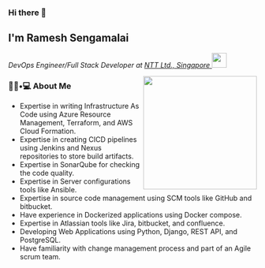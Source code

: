 ### Hi there 👋<h2> I'm Ramesh Sengamalai</h2>
<p><em>DevOps Engineer/Full Stack Developer at <a href="https://www.global.ntt/">NTT Ltd., Singapore
</a><img src="https://media.giphy.com/media/WUlplcMpOCEmTGBtBW/giphy.gif" width="30"> 
</em></p>

<img align='right' src="https://media.giphy.com/media/v1.Y2lkPTc5MGI3NjExMDIzYWQxMmMzMWY1N2VlYTgzMjBhYzA1MjFjZjNiZGUxMmQ3ZmMwNSZjdD1n/SWoSkN6DxTszqIKEqv/giphy.gif" width="230">

<h3> 👨🏻•💻 About Me </h3>

- Expertise in writing Infrastructure As Code using Azure Resource Management, Terraform, and AWS Cloud
Formation.
- Expertise in creating CICD pipelines using Jenkins and Nexus repositories to store build artifacts. 
- Expertise in SonarQube for checking the code quality. 
- Expertise in Server configurations tools like Ansible.
- Expertise in source code management using SCM tools like GitHub and bitbucket.
- Have experience in Dockerized applications using Docker compose.
- Expertise in Atlassian tools like Jira, bitbucket, and confluence.
- Developing Web Applications using Python, Django, REST API, and PostgreSQL.
- Have familiarity with change management process and part of an Agile scrum team.


